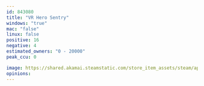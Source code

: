 ```yaml
---
id: 843080
title: "VR Hero Sentry"
windows: "true"
mac: "false"
linux: false
positive: 16
negative: 4
estimated_owners: "0 - 20000"
peak_ccu: 0

image: https://shared.akamai.steamstatic.com/store_item_assets/steam/apps/843080/header.jpg?t=1574451400
opinions:
---
```

